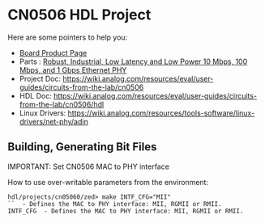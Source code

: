 # CN0506 HDL Project

Here are some pointers to help you:
  * [Board Product Page](https://www.analog.com/cn0506)
  * Parts : [Robust, Industrial, Low Latency and Low Power 10 Mbps, 100 Mbps, and 1 Gbps Ethernet PHY](https://www.analog.com/adin1300)
  * Project Doc: https://wiki.analog.com/resources/eval/user-guides/circuits-from-the-lab/cn0506
  * HDL Doc: https://wiki.analog.com/resources/eval/user-guides/circuits-from-the-lab/cn0506/hdl
  * Linux Drivers: https://wiki.analog.com/resources/tools-software/linux-drivers/net-phy/adin
## Building, Generating Bit Files 

IMPORTANT: Set CN0506 MAC to PHY interface

How to use over-writable parameters from the environment:
```
hdl/projects/cn05060/zed> make INTF_CFG="MII"
``  - Defines the MAC to PHY interface: MII, RGMII or RMII.
INTF_CFG  - Defines the MAC to PHY interface: MII, RGMII or RMII.

